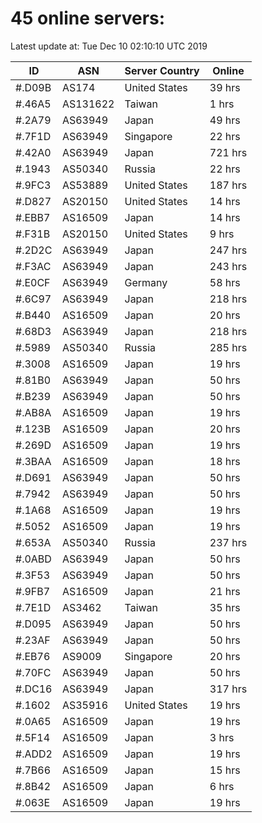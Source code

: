# 45 online servers:

Latest update at: Tue Dec 10 02:10:10 UTC 2019

| ID | ASN | Server Country | Online |
| -- | --- | -------------- | ------ |
| #.D09B | AS174 | United States | 39 hrs |
| #.46A5 | AS131622 | Taiwan | 1 hrs |
| #.2A79 | AS63949 | Japan | 49 hrs |
| #.7F1D | AS63949 | Singapore | 22 hrs |
| #.42A0 | AS63949 | Japan | 721 hrs |
| #.1943 | AS50340 | Russia | 22 hrs |
| #.9FC3 | AS53889 | United States | 187 hrs |
| #.D827 | AS20150 | United States | 14 hrs |
| #.EBB7 | AS16509 | Japan | 14 hrs |
| #.F31B | AS20150 | United States | 9 hrs |
| #.2D2C | AS63949 | Japan | 247 hrs |
| #.F3AC | AS63949 | Japan | 243 hrs |
| #.E0CF | AS63949 | Germany | 58 hrs |
| #.6C97 | AS63949 | Japan | 218 hrs |
| #.B440 | AS16509 | Japan | 20 hrs |
| #.68D3 | AS63949 | Japan | 218 hrs |
| #.5989 | AS50340 | Russia | 285 hrs |
| #.3008 | AS16509 | Japan | 19 hrs |
| #.81B0 | AS63949 | Japan | 50 hrs |
| #.B239 | AS63949 | Japan | 50 hrs |
| #.AB8A | AS16509 | Japan | 19 hrs |
| #.123B | AS16509 | Japan | 20 hrs |
| #.269D | AS16509 | Japan | 19 hrs |
| #.3BAA | AS16509 | Japan | 18 hrs |
| #.D691 | AS63949 | Japan | 50 hrs |
| #.7942 | AS63949 | Japan | 50 hrs |
| #.1A68 | AS16509 | Japan | 19 hrs |
| #.5052 | AS16509 | Japan | 19 hrs |
| #.653A | AS50340 | Russia | 237 hrs |
| #.0ABD | AS63949 | Japan | 50 hrs |
| #.3F53 | AS63949 | Japan | 50 hrs |
| #.9FB7 | AS16509 | Japan | 21 hrs |
| #.7E1D | AS3462 | Taiwan | 35 hrs |
| #.D095 | AS63949 | Japan | 50 hrs |
| #.23AF | AS63949 | Japan | 50 hrs |
| #.EB76 | AS9009 | Singapore | 20 hrs |
| #.70FC | AS63949 | Japan | 50 hrs |
| #.DC16 | AS63949 | Japan | 317 hrs |
| #.1602 | AS35916 | United States | 19 hrs |
| #.0A65 | AS16509 | Japan | 19 hrs |
| #.5F14 | AS16509 | Japan | 3 hrs |
| #.ADD2 | AS16509 | Japan | 19 hrs |
| #.7B66 | AS16509 | Japan | 15 hrs |
| #.8B42 | AS16509 | Japan | 6 hrs |
| #.063E | AS16509 | Japan | 19 hrs |

